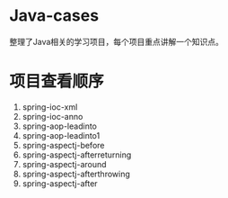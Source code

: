 # Java-cases
整理了Java相关的学习项目，每个项目重点讲解一个知识点。

# 项目查看顺序

1. spring-ioc-xml
2. spring-ioc-anno
3. spring-aop-leadinto
4. spring-aop-leadinto1
5. spring-aspectj-before
6. spring-aspectj-afterreturning
7. spring-aspectj-around
8. spring-aspectj-afterthrowing
9. spring-aspectj-after




